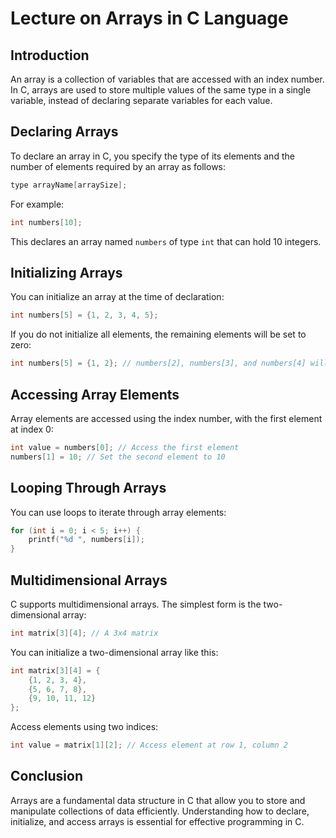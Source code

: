 # Lecture on Arrays in C Language

## Introduction
An array is a collection of variables that are accessed with an index number. In C, arrays are used to store multiple values of the same type in a single variable, instead of declaring separate variables for each value.

## Declaring Arrays
To declare an array in C, you specify the type of its elements and the number of elements required by an array as follows:
```c
type arrayName[arraySize];
```
For example:
```c
int numbers[10];
```
This declares an array named `numbers` of type `int` that can hold 10 integers.

## Initializing Arrays
You can initialize an array at the time of declaration:
```c
int numbers[5] = {1, 2, 3, 4, 5};
```
If you do not initialize all elements, the remaining elements will be set to zero:
```c
int numbers[5] = {1, 2}; // numbers[2], numbers[3], and numbers[4] will be 0
```

## Accessing Array Elements
Array elements are accessed using the index number, with the first element at index 0:
```c
int value = numbers[0]; // Access the first element
numbers[1] = 10; // Set the second element to 10
```

## Looping Through Arrays
You can use loops to iterate through array elements:
```c
for (int i = 0; i < 5; i++) {
    printf("%d ", numbers[i]);
}
```

## Multidimensional Arrays
C supports multidimensional arrays. The simplest form is the two-dimensional array:
```c
int matrix[3][4]; // A 3x4 matrix
```
You can initialize a two-dimensional array like this:
```c
int matrix[3][4] = {
    {1, 2, 3, 4},
    {5, 6, 7, 8},
    {9, 10, 11, 12}
};
```
Access elements using two indices:
```c
int value = matrix[1][2]; // Access element at row 1, column 2
```

## Conclusion
Arrays are a fundamental data structure in C that allow you to store and manipulate collections of data efficiently. Understanding how to declare, initialize, and access arrays is essential for effective programming in C.
